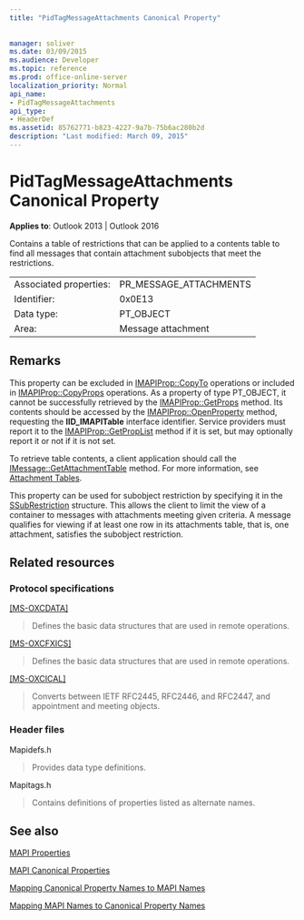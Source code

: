 ```yaml
---
title: "PidTagMessageAttachments Canonical Property"
 
 
manager: soliver
ms.date: 03/09/2015
ms.audience: Developer
ms.topic: reference
ms.prod: office-online-server
localization_priority: Normal
api_name:
- PidTagMessageAttachments
api_type:
- HeaderDef
ms.assetid: 85762771-b823-4227-9a7b-75b6ac280b2d
description: "Last modified: March 09, 2015"
---
```


# PidTagMessageAttachments Canonical Property

  
  
**Applies to**: Outlook 2013 | Outlook 2016 
  
Contains a table of restrictions that can be applied to a contents table to find all messages that contain attachment subobjects that meet the restrictions. 
  
|||
|:-----|:-----|
|Associated properties:  <br/> |PR_MESSAGE_ATTACHMENTS  <br/> |
|Identifier:  <br/> |0x0E13  <br/> |
|Data type:  <br/> |PT_OBJECT  <br/> |
|Area:  <br/> |Message attachment  <br/> |
   
## Remarks

This property can be excluded in [IMAPIProp::CopyTo](imapiprop-copyto.md) operations or included in [IMAPIProp::CopyProps](imapiprop-copyprops.md) operations. As a property of type PT_OBJECT, it cannot be successfully retrieved by the [IMAPIProp::GetProps](imapiprop-getprops.md) method. Its contents should be accessed by the [IMAPIProp::OpenProperty](imapiprop-openproperty.md) method, requesting the **IID_IMAPITable** interface identifier. Service providers must report it to the [IMAPIProp::GetPropList](imapiprop-getproplist.md) method if it is set, but may optionally report it or not if it is not set. 
  
To retrieve table contents, a client application should call the [IMessage::GetAttachmentTable](imessage-getattachmenttable.md) method. For more information, see [Attachment Tables](attachment-tables.md). 
  
This property can be used for subobject restriction by specifying it in the [SSubRestriction](ssubrestriction.md) structure. This allows the client to limit the view of a container to messages with attachments meeting given criteria. A message qualifies for viewing if at least one row in its attachments table, that is, one attachment, satisfies the subobject restriction. 
  
## Related resources

### Protocol specifications

[[MS-OXCDATA]](http://msdn.microsoft.com/library/1afa0cd9-b1a0-4520-b623-bf15030af5d8%28Office.15%29.aspx)
  
> Defines the basic data structures that are used in remote operations.
    
[[MS-OXCFXICS]](http://msdn.microsoft.com/library/b9752f3d-d50d-44b8-9e6b-608a117c8532%28Office.15%29.aspx)
  
> Defines the basic data structures that are used in remote operations.
    
[[MS-OXCICAL]](http://msdn.microsoft.com/library/a685a040-5b69-4c84-b084-795113fb4012%28Office.15%29.aspx)
  
> Converts between IETF RFC2445, RFC2446, and RFC2447, and appointment and meeting objects.
    
### Header files

Mapidefs.h
  
> Provides data type definitions.
    
Mapitags.h
  
> Contains definitions of properties listed as alternate names.
    
## See also



[MAPI Properties](mapi-properties.md)
  
[MAPI Canonical Properties](mapi-canonical-properties.md)
  
[Mapping Canonical Property Names to MAPI Names](mapping-canonical-property-names-to-mapi-names.md)
  
[Mapping MAPI Names to Canonical Property Names](mapping-mapi-names-to-canonical-property-names.md)

